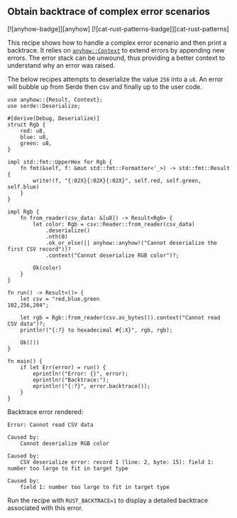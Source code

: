 ## Obtain backtrace of complex error scenarios

[![anyhow-badge]][anyhow] [![cat-rust-patterns-badge]][cat-rust-patterns]

This recipe shows how to handle a complex error scenario and then
print a backtrace. It relies on [`anyhow::Context`] to extend errors by
appending new errors. The error stack can be unwound, thus providing
a better context to understand why an error was raised.

The below recipes attempts to deserialize the value `256` into a
`u8`. An error will bubble up from Serde then csv and finally up to the
user code.

```rust,edition2018
use anyhow::{Result, Context};
use serde::Deserialize;

#[derive(Debug, Deserialize)]
struct Rgb {
    red: u8,
    blue: u8,
    green: u8,
}

impl std::fmt::UpperHex for Rgb {
    fn fmt(&self, f: &mut std::fmt::Formatter<'_>) -> std::fmt::Result {
        write!(f, "{:02X}{:02X}{:02X}", self.red, self.green, self.blue)
    }
}

impl Rgb {
    fn from_reader(csv_data: &[u8]) -> Result<Rgb> {
        let color: Rgb = csv::Reader::from_reader(csv_data)
            .deserialize()
            .nth(0)
            .ok_or_else(|| anyhow::anyhow!("Cannot deserialize the first CSV record"))?
            .context("Cannot deserialize RGB color")?;

        Ok(color)
    }
}

fn run() -> Result<()> {
    let csv = "red,blue,green
102,256,204";

    let rgb = Rgb::from_reader(csv.as_bytes()).context("Cannot read CSV data")?;
    println!("{:?} to hexadecimal #{:X}", rgb, rgb);

    Ok(())
}

fn main() {
    if let Err(error) = run() {
        eprintln!("Error: {}", error);
        eprintln!("Backtrace:");
        eprintln!("{:?}", error.backtrace());
    }
}
```

Backtrace error rendered:

```text
Error: Cannot read CSV data

Caused by:
    Cannot deserialize RGB color

Caused by:
    CSV deserialize error: record 1 (line: 2, byte: 15): field 1: number too large to fit in target type

Caused by:
    field 1: number too large to fit in target type
```

Run the recipe with `RUST_BACKTRACE=1` to display a detailed backtrace associated with this error.

[`anyhow`]: https://docs.rs/anyhow/latest/anyhow/
[`anyhow::Context`]: https://docs.rs/anyhow/latest/anyhow/trait.Context.html
